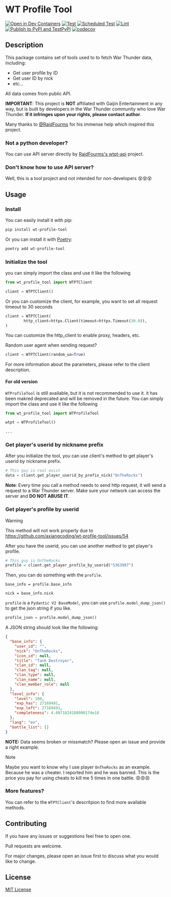 # WT Profile Tool

[![Open in Dev Containers](https://img.shields.io/static/v1?label=Dev%20Containers&message=Open&color=blue&logo=visualstudiocode)](https://vscode.dev/redirect?url=vscode://ms-vscode-remote.remote-containers/cloneInVolume?url=https://github.com/axiangcoding/wt-profile-tool)
[![Test](https://github.com/axiangcoding/wt-profile-tool/actions/workflows/test.yml/badge.svg)](https://github.com/axiangcoding/wt-profile-tool/actions/workflows/test.yml)
[![Scheduled Test](https://github.com/axiangcoding/wt-profile-tool/actions/workflows/scheduled_test.yml/badge.svg)](https://github.com/axiangcoding/wt-profile-tool/actions/workflows/scheduled_test.yml)
[![Lint](https://github.com/axiangcoding/wt-profile-tool/actions/workflows/lint.yml/badge.svg)](https://github.com/axiangcoding/wt-profile-tool/actions/workflows/lint.yml)
[![Publish to PyPI and TestPyPI](https://github.com/axiangcoding/wt-profile-tool/actions/workflows/release.yml/badge.svg)](https://github.com/axiangcoding/wt-profile-tool/actions/workflows/release.yml)
[![codecov](https://codecov.io/gh/axiangcoding/wt-profile-tool/graph/badge.svg?token=03RR71KMBF)](https://codecov.io/gh/axiangcoding/wt-profile-tool)

## Description

This package contains set of tools used to to fetch War Thunder data, including:

- Get user profile by ID
- Get user ID by nick
- etc...

All data comes from public API.

**IMPORTANT**: This project is **NOT** affiliated with Gaijin Entertainment in any way, but is built by developers in the War Thunder community who love War Thunder. **If it infringes upon your rights, please contact author**.

Many thanks to [@RaidFourms](https://github.com/RaidFourms) for his immense help which inspired this project.

### Not a python developer?

You can use API server directly by [RaidFourms's wtpt-api](https://github.com/RaidFourms/wtpt-api) project.

### Don't know how to use API server?

Well, this is a tool project and not intended for non-developers 😵😵😵

## Usage

### Install

You can easily install it with pip:

```bash
pip install wt-profile-tool
```

Or you can install it with [Poetry](https://python-poetry.org/):

```bash
poetry add wt-profile-tool
```

### Initialize the tool

you can simply import the class and use it like the following

```python
from wt_profile_tool import WTPTClient

client = WTPTClient()
```

Or you can customize the client, for example, you want to set all request timeout to 30 seconds

```python
client = WTPTClient(
        http_client=httpx.Client(timeout=httpx.Timeout(30.0)),
)
```

You can customize the http_client to enable proxy, headers, etc.

Random user agent when sending request?

```python
client = WTPTClient(random_ua=True)
```

For more information about the parameters, please refer to the client description.

#### For old version

`WTProfileTool` is still available, but it is not recommended to use it. it has been makred deprecated and will be removed in the future. You can simply import the class and use it like the following

```python
from wt_profile_tool import WTProfileTool

wtpt = WTProfileTool()

...
```

### Get player's userid by nickname prefix

After you initialize the tool, you can use client's method to get player's userid by nickname prefix.

```python
# This guy is real exist
data = client.get_player_userid_by_prefix_nick("OnTheRocks")
```

**Note**: Every time you call a method needs to send http request, it will send a request to a War Thunder server. Make sure your network can access the server and **DO NOT ABUSE IT**.

### Get player's profile by userid

> [!warning]
> This method will not work properly due to https://github.com/axiangcoding/wt-profile-tool/issues/54

After you have the userid, you can use another method to get player's profile.

```python
# This guy is OnTheRocks
profile = client.get_player_profile_by_userid("5363987")
```

Then, you can do something with the `profile`.

```
base_info = profile.base_info

nick = base_info.nick
```

`profile` is a `Pydantic V2 BaseModel`, you can use `profile.model_dump_json()` to get the json string if you like.

```python
profile_json = profile.model_dump_json()
```

A JSON string should look like the following:

```json
{
  "base_info": {
    "user_id": "",
    "nick": "OnTheRocks",
    "icon_id": null,
    "title": "Tank Destroyer",
    "clan_id": null,
    "clan_tag": null,
    "clan_type": null,
    "clan_name": null,
    "clan_member_role": null
  },
  "level_info": {
    "level": 100,
    "exp_has": 27169491,
    "exp_left": 27169491,
    "completeness": 4.6071824188000174e18
  },
  "lang": "en",
  "battle_list": []
}
```

**NOTE:** Data seems broken or missmatch? Please open an issue and provide a right example.

> [!note]
> Maybe you want to know why I use player `OnTheRocks` as an example. Because he was a cheater. I reported him and he was banned. This is the price you pay for using cheats to kill me 5 times in one battle. 😡😡😡

### More features?

You can refer to the `WTPTClient`'s descritpion to find more available methods.

## Contributing

If you have any issues or suggestions feel free to open one.

Pull requests are welcome.

For major changes, please open an issue first to discuss what you would like to change.

## License

[MIT License](./LICENSE)
